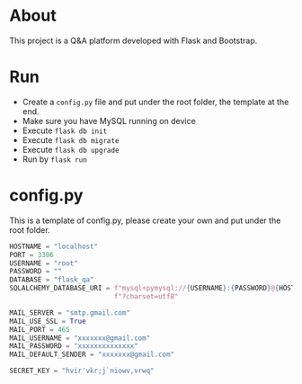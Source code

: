 # About
This project is a Q&A platform developed with Flask and Bootstrap.

# Run
- Create a ```config.py``` file and put under the root folder, the template at the end.
- Make sure you have MySQL running on device
- Execute ```flask db init```
- Execute ```flask db migrate```
- Execute ```flask db upgrade```
- Run by ```flask run```
  
# config.py
This is a template of config.py, please create your own and put under the root folder.
```python
HOSTNAME = "localhost"
PORT = 3306
USERNAME = "root"
PASSWORD = ""
DATABASE = "flask_qa"
SQLALCHEMY_DATABASE_URI = f"mysql+pymysql://{USERNAME}:{PASSWORD}@{HOSTNAME}:{PORT}/{DATABASE}" \
                          f"?charset=utf8"

MAIL_SERVER = "smtp.gmail.com"
MAIL_USE_SSL = True
MAIL_PORT = 465
MAIL_USERNAME = "xxxxxxx@gmail.com"
MAIL_PASSWORD = "xxxxxxxxxxxxxx"
MAIL_DEFAULT_SENDER = "xxxxxxx@gmail.com"

SECRET_KEY = "hvir'vkr;j`niowv,vrwq"
```